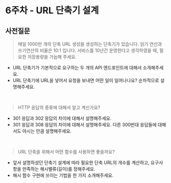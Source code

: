 # 6주차 - URL 단축기 설계

## 사전질문

> 매일 1000만 개의 단축 URL 생성을 생성하는 단축기가 있습니다. 읽기 연산과 쓰기연산의 비율은 10:1 입니다. 서비스를 10년간 운영한다고 생각하였을 때, 필요한 저장용량을 가늠해 주세요.
  - URL 단축기가 기본적으로 요구하는 두 개의 API 엔드포인트에 대해서 소개해주세요.
  - URL 단축기에 URL을 넣어서 요청을 보내면 어떤 일이 일어나나요? 순차적으로 설명해주세요.

<br>

> HTTP 응답의 종류에 대해서 알고 계신가요?
  - 301 응답과 302 응답의 차이에 대해서 설명해주세요.
  - 301 응답과 308 응답의 차이에 대해서 설명해주세요. 다른 300번대 응답들에 대해서도 아시는 만큼 설명해주세요.

<br>

> URL 단축을 위해서 어떤 함수를 사용하면 좋을까요?
  - 앞서 설명하셨던 단축기 설계에 따라 필요한 단축 URL의 개수를 계산하고, 요구사항을 만족하는 해시밸류(길이)를 정해주세요.
  - 해시 함수 구현에 쓰이는 기법을 한 가지 소개해주세요.
